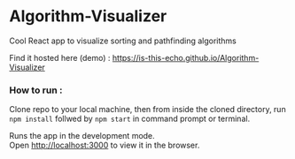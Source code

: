 # Algorithm-Visualizer

Cool React app to visualize sorting and pathfinding algorithms

Find it hosted here (demo) : https://is-this-echo.github.io/Algorithm-Visualizer

### How to run :

Clone repo to your local machine, then from inside the cloned directory, run `npm install` follwed by `npm start` in command prompt or terminal.

Runs the app in the development mode.<br />
Open [http://localhost:3000](http://localhost:3000) to view it in the browser.

